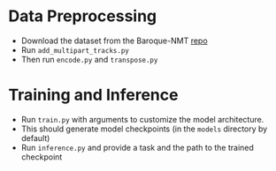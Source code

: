 # Data Preprocessing

- Download the dataset from the Baroque-NMT [repo](https://gitlab.com/skalo/baroque-nmt/-/tree/master?ref_type=heads)
- Run `add_multipart_tracks.py`
- Then run `encode.py` and `transpose.py`

# Training and Inference
- Run `train.py` with arguments to customize the model architecture.
- This should generate model checkpoints (in the `models` directory by default)
- Run `inference.py` and provide a task and the path to the trained checkpoint
